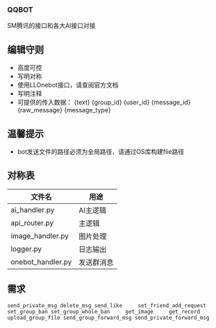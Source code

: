 ### QQBOT
SM腾讯的接口和各大AI接口对接

## 编辑守则
- 高度可控
- 写明对称
- 使用LLOnebot接口，请查阅官方文档
- 写明注释
- 可提供的传入数据： {text} {group_id} {user_id} {message_id} {raw_message} {message_type}


## 温馨提示
- bot发送文件的路径必须为全局路径，请通过OS库构建flie路径

## 对称表
| 文件名               | 用途               |
|---------------------|-------------------|
| ai_handler.py       | AI主逻辑          |
| api_router.py       | 主逻辑            |
| image_handler.py    | 图片处理          |
| logger.py           | 日志输出          |
| onebot_handler.py   | 发送群消息        |

## 需求
    send_private_msg delete_msg send_like     set_friend_add_request set_group_ban set_group_whole_ban     get_image     get_record     upload_group_file send_group_forward_msg send_private_forward_msg